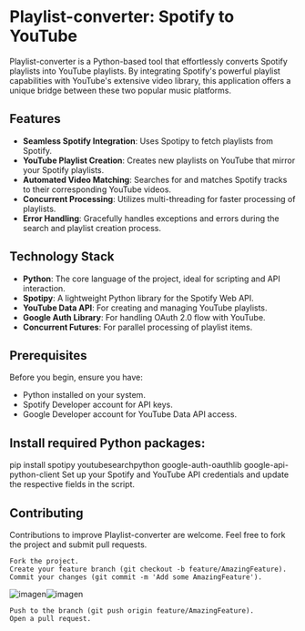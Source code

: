 # Playlist-converter: Spotify to YouTube

Playlist-converter is a Python-based tool that effortlessly converts Spotify playlists into YouTube playlists. By integrating Spotify's powerful playlist capabilities with YouTube's extensive video library, this application offers a unique bridge between these two popular music platforms.

## Features

- **Seamless Spotify Integration**: Uses Spotipy to fetch playlists from Spotify.
- **YouTube Playlist Creation**: Creates new playlists on YouTube that mirror your Spotify playlists.
- **Automated Video Matching**: Searches for and matches Spotify tracks to their corresponding YouTube videos.
- **Concurrent Processing**: Utilizes multi-threading for faster processing of playlists.
- **Error Handling**: Gracefully handles exceptions and errors during the search and playlist creation process.

## Technology Stack

- **Python**: The core language of the project, ideal for scripting and API interaction.
- **Spotipy**: A lightweight Python library for the Spotify Web API.
- **YouTube Data API**: For creating and managing YouTube playlists.
- **Google Auth Library**: For handling OAuth 2.0 flow with YouTube.
- **Concurrent Futures**: For parallel processing of playlist items.

## Prerequisites

Before you begin, ensure you have:

- Python installed on your system.
- Spotify Developer account for API keys.
- Google Developer account for YouTube Data API access.

## Install required Python packages:

pip install spotipy youtubesearchpython google-auth-oauthlib google-api-python-client
Set up your Spotify and YouTube API credentials and update the respective fields in the script.

## Contributing

Contributions to improve Playlist-converter are welcome. Feel free to fork the project and submit pull requests.

    Fork the project.
    Create your feature branch (git checkout -b feature/AmazingFeature).
    Commit your changes (git commit -m 'Add some AmazingFeature').

![imagen](https://github.com/Wolfuliam/Playlist-converter/assets/147284006/0b03a9da-de03-474d-a2cf-58701bd75648)![imagen](https://github.com/Wolfuliam/Playlist-converter/assets/147284006/9305ee59-201d-4615-be25-5101d44126e8)


    Push to the branch (git push origin feature/AmazingFeature).
    Open a pull request.
